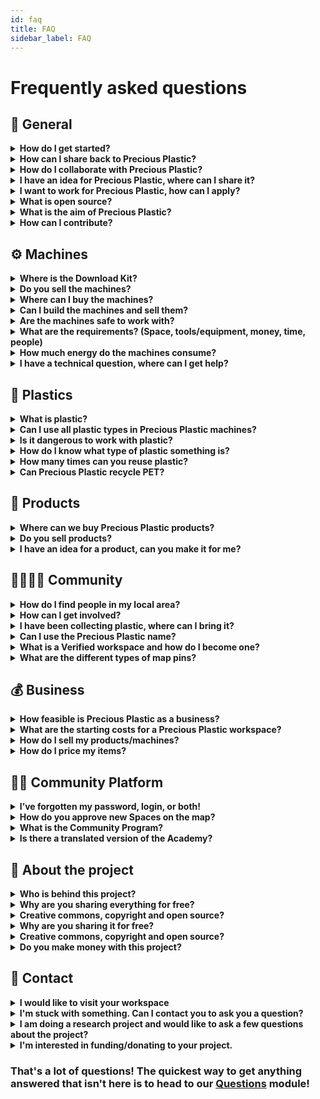 ```yaml
---
id: faq
title: FAQ
sidebar_label: FAQ
---
```

<style>
:root {
  --highlight: #e1e1e1;
  --links: rgb(131, 206, 235);
  --hover: rgb(131, 206, 235);
}
</style>

# Frequently asked questions

## 💬 General

<details><summary><b>How do I get started?</b></summary>
<p>

Our [main website](https://preciousplastic.com/) explains the overall picture of Precious Plastic. The [Academy](https://community.preciousplastic.com/academy/intro.html) has video tutorials and information for you to learn how to start recycling plastic. The [Map](https://community.preciousplastic.com/map) and [Discord](https://discord.gg/gwkbpsWbAB) can connect you with recyclers in your local area. Be sure to add a pin to the map when you are up and running!
</p>
</details>

<details><summary><b>How can I share back to Precious Plastic?</b></summary>
<p>

Precious Plastic is an open-source project. This means that you can share back your knowledge with the rest of the community to help grow the recycling base. There are two main ways to do so: 
- You can share projects in the library, where you add files, step-by-step guides and tips and tricks you have discovered during your recycling journey. Whether these are a machine hack, new product, mould, event hosting or anything in between, we want to hear about them!
- [Discord](https://discord.gg/gwkbpsWbAB), share your know-how helping people who come with questions on our Discord. The best thing is to help new recyclers avoid mistakes you may have made so that more quality recycling can happen more often. We are very happy for people to share their knowledge and are grateful.

</p>
</details>

<details><summary><b>How do I collaborate with Precious Plastic?</b></summary>
<p>

Precious Plastic has a page for [Collabs](https://preciousplastic.com/collabs.html). This is where we work with forward-thinking partners to create recycling projects around the world. You can learn more about it on the Collabs page. If you wish to start up a workspace check out our [Starterkits](https://preciousplastic.com/archived/starterkits/overview.html). 

</p>
</details>

<details><summary><b>I have an idea for Precious Plastic, where can I share it?</b></summary>
<p>

All ideas are welcome and much appreciated. Use Discord to gauge your initial ideas with the community, we have channels for machines, products, collections and more.
</p>
</details>

<details><summary><b>I want to work for Precious Plastic, how can I apply?</b></summary>
<p>

We are a small remote team currently based in Portugal. When we have openings and opportunities we post them on Discord or social media. If you would like to work or do an internship learning recycling, check out the Map and ask  local workspaces for job opportunities in your area.
</p>
</details>

<details><summary><b>What is open source?</b></summary>
<p>

"Open source" refers to something that people can modify and share - its contents are "open". The term comes from the software industry where open source referred to the source code being open, nowadays the term has expanded to include hardware, products, research, design, just about anything that can be collaborative and non-proprietary!
</p>
</details>

<details><summary><b>What is the aim of Precious Plastic?</b></summary>
<p>

The aim of Precious Plastic is to provide a global solution to the plastic waste problem. We provide machine plans, product designs, knowledge on plastic and the industry, business models and a full ecosystem that can be adopted by anyone that wants to take the problem into their own hands. Everything we learn and publish online is free and open for anyone to use and modify.
</p>
</details>

<details><summary><b>How can I contribute?</b></summary>
<p>

We'd love you to join our community and become part of the Precious Plastic Universe. We’re working towards more decentralised and collaborative processes to develop Precious Plastic further, check out our Discord to learn how you can contribute. If you'd like to contribute to us financially, you can become a [Patreon](https://www.patreon.com/one_army) or visit our [support](https://preciousplastic.com/support.html) page to find another way to help.

</p>
</details>



## ⚙️ Machines
<details><summary><b>Where is the Download Kit?</b></summary>
<p>

The [Download Kit](https://community.preciousplastic.com/academy/download) is in the Academy. It has the main kit with everything needed to start plastic recycling, plus each [Starterkit](https://preciousplastic.com/archived/starterkits/overview.html) has its own download kit.
</p>
</details>

<details><summary><b>Do you sell the machines?</b></summary>
<p>

No. We do not sell machines. We prefer that people build them locally or hire a machine shop. Just to make it clear, WE DO NOT SELL MACHINES :)
</p>
</details>

<details><summary><b>Where can I buy the machines?</b></summary>
<p>

You can buy machines or parts on the [Precious Plastic Bazar](https://bazar.preciousplastic.com/). Make sure to buy from someone around you to reduce delivery carbon emissions. Check out the Map on our Community Platform, or the Bazar to see what's available locally.

</p>
</details>

<details><summary><b>Can I build the machines and sell them?</b></summary>
<p>

Yes, we would love that. The more people recycle, the better. The profit is all yours my friend! You can sell the machines via the [Precious Plastic Bazar](https://bazar.preciousplastic.com/).
</p>
</details>

<details><summary><b>Are the machines safe to work with?</b></summary>
<p>

If you build them according to our drawings, it should be ok. Overall they are safe to work with. However, a machine like a shredder can do quite some damage. But you can always customise the machines and make them safer. For more safety tips, check out the [library](https://community.preciousplastic.com/library). Either way, please always watch out!
</p>
</details>

<details><summary><b>What are the requirements? (Space, tools/equipment, money, time, people)</b></summary>
<p>

It's different for every machine, the best place to find this information is in the [Build](https://community.preciousplastic.com/academy/build) section of the Academy. If you have any further questions, ask the community on [Questions](https://community.preciousplastic.com/questions) if it's a technical question or on [Discord](https://discord.gg/gwkbpsWbAB) if it's about other topics..

</p>
</details>

<details><summary><b>How much energy do the machines consume?</b></summary>
<p>

You can find all the output technical details on the [starterkit](https://preciousplastic.com/starterkits/showcase/shredder) pages of our website.
</p>
</details>

<details><summary><b>I have a technical question, where can I get help?</b></summary>
<p>

You can use [Questions](https://community.preciousplastic.com/questions). Many talented and informed community members and engineers are there and might be able to help you!
</p>
</details>

## 🥤 Plastics

<details><summary><b>What is plastic?</b></summary>
<p>

See the [Plastic](https://community.preciousplastic.com/academy/plastic/basics) section in the Academy.
</p>
</details>

<details><summary><b>Can I use all plastic types in Precious Plastic machines?</b></summary>
<p>

Nope. We usually recommend HDPE (#2), PP (#5), and PS (#6) as the plastic types that work best in the Precious Plastic machines. Ask around the community about other types.  
</p>
</details>

<details><summary><b>Is it dangerous to work with plastic?</b></summary>
<p>

It's not overly dangerous to work with plastic as long as you follow the proper precautions. However, different plastic types have different requirements. Refer to the [Safety and Fumes](https://community.preciousplastic.com/academy/plastic/safety) section of the Academy.PVC is toxic, so don’t work with it.
</p>
</details>

<details><summary><b>How do I know what type of plastic something is?</b></summary>
<p>

Hopefully, the piece of plastic you're referring to is marked with a number from 1 to 7. If it is, hooray! You can easily search online or check out our [Basics of Plastic](https://community.preciousplastic.com/academy/plastic/basics) section which goes into more detail. If it's not marked, it's a little more difficult. There are techniques such as density testing, infrared testing and burn to test. You can also get to know more about what kinds of plastic are used for common products (for example, chemicals are often stored in HDPE bottles). You can learn about all these topics in the [Nerdy on Plastic](https://community.preciousplastic.com/academy/plastic/nerdy) in the Academy.

</p>
</details>

<details><summary><b>How many times can you reuse plastic?</b></summary>
<p>

Plastic is a pretty strong material and as long as it's sorted and cleaned properly, in theory, it could be recycled many times. Depends on the plastic type, but the industry says it's usually around 10 times. But the point is to make long-lasting items to keep them out of our earth/ocean/atmosphere as long as possible.
</p>
</details>


<details><summary><b>Can Precious Plastic recycle PET?</b></summary>
<p>

We don’t have solutions for PET yet, head over to [Discord](https://discord.gg/gwkbpsWbAB) and help us develop novel solutions to deal with PET.
</p>
</details>

## 🏓 Products

<details><summary><b>Where can we buy Precious Plastic products?</b></summary>
<p>

You can purchase products from the Precious Plastic community on the [Bazar](https://bazar.preciousplastic.com/).
</p>
</details>

<details><summary><b>Do you sell products?</b></summary>
<p>

Nop, we don't sell products.</p>
</details>

<details><summary><b>I have an idea for a product, can you make it for me?</b></summary>
<p>

Nop, currently we cannot help you with product design. You can use the [Map](https://community.preciousplastic.com/map) to find a workspace to help you or chat with people on [Discord](https://discord.gg/gwkbpsWbAB).</p>
</details>


## 👨‍👩‍👦‍👦 Community

<details><summary><b>How do I find people in my local area?</b></summary>
<p>

Use the [Map](https://community.preciousplastic.com/map) on the community platform to find people around you!
</p>
</details>

<details><summary><b>How can I get involved?</b></summary>
<p>

We'd love you to join our community and become part of the Precious Plastic Universe. Check out the [Universe Explained](https://community.preciousplastic.com/academy/universe/universe) in the Academy. If you'd like to contribute to us financially, you can support us on [Patreon](https://www.patreon.com/davehakkens).
</p>
</details>

<details><summary><b>I have been collecting plastic, where can I bring it?</b></summary>
<p>

When collecting, check out [this page](https://collect.preciousplastic.com/) for tips and tricks. To find people wanting to take your plastic, check out the [Map](https://community.preciousplastic.com/map). There are workspaces all over the world, so hopefully, there is a workspace or Collecting Point in your area.</p>
</details>

<details><summary><b>Can I use the Precious Plastic name?</b></summary>
<p>

Yes you can! Check out the branding and style guidelines in the Academy under [Style guides](https://community.preciousplastic.com/academy/universe/branding).
</p>
</details>

<details><summary><b>What is a Verified workspace and how do I become one?</b></summary>
<p>

The Precious Plastic Verified spaces are the projects pushing Preicous Plastic to the next level. Check out the [Community Program](https://community.preciousplastic.com/academy/guides/community-program) on the Academy to learn more.
</p>
</details>

<details><summary><b>What are the different types of map pins?</b></summary>
<p>

There are 5 different map pins: Workspace, [Machine Shop](https://preciousplastic.com/archived/starterkits/showcase/machine-shop.html), [Collection Point](https://preciousplastic.com/archived/starterkits/showcase/collection-point.html), [Community Point](https://preciousplastic.com/archived/starterkits/showcase/community-point.html) and Member (Want to get started). There are 5 different types of Workspaces: [Extrusion](https://preciousplastic.com/archived/starterkits/showcase/extrusion.html), a workspace that has only an extrusion machine; [Injection](https://preciousplastic.com/archived/starterkits/showcase/injection.html), a workspace that has only an Injection machine; [Shredder](https://preciousplastic.com/archived/starterkits/showcase/shredder.html), a workspace that has only a shredder; [Sheetpress](https://preciousplastic.com/archived/starterkits/showcase/sheetpress.html), a workspace that has only a sheetpress and [Mix](https://preciousplastic.com/archived/starterkits/showcase/mix.html), a combination of any of the machines. The "Want to Get Started" pin is for people who want to get started in their area and searching for people to start up a Precious Plastic workspace/collection/community/machine shop.
</p>
</details>


## 💰 Business

<details><summary><b>How feasible is Precious Plastic as a business?</b></summary>
<p>

There are many ways to make money with Precious Plastic. You can find a wide variety via our [Starterkits](http://preciousplastic.com/archived/starterkits/overview.html) page. Like any business, it can be tough starting up, but many workspaces around the world have seen successes. Check out the [Business](https://community.preciousplastic.com/academy/business) section in the Academy for more information.
</p>
</details>

<details><summary><b>What are the starting costs for a Precious Plastic workspace?</b></summary>
<p>

Starting costs vary from place to place depending on the scale of the business you wish to start. You can find our estimates on the [Starterkits](http://preciousplastic.com/archived/starterkits/overview.html) page.
</p>
</details>

<details><summary><b>How do I sell my products/machines?</b></summary>
<p>

We have the Precious Plastic Bazar! This is a marketplace for the Precious Plastic Community to sell anything related to Precious Plastic. You can set up an account and start selling straight away. Check out the guidelines and the [Bazar](https://bazar.preciousplastic.com/).
</p>
</details>

<details><summary><b>How do I price my items?</b></summary>
<p>

For pricing estimates and further business advice, check out the [Business](https://community.preciousplastic.com/academy/business) section and [Workspace Calculator](https://community.preciousplastic.com/academy/business/workspacecalculator) in the Academy.
</p>
</details>

## 👩‍💻 Community Platform

<details><summary><b>I’ve forgotten my password, login, or both!</b></summary>
<p>

If you've forgotten your password, you can use the "Lost password?" link on the [Sign up](https://community.preciousplastic.com/sign-in) page.
</p>
</details>

<details><summary><b>How do you approve new Spaces on the map?</b></summary>
<p>

A team will review each incoming Workspaces, Collection Points or Community Points to make sure they meet the requirements needed to operate within the Precious Plastic universe to keep the community active and relevant.

</p>
</details>

<details><summary><b>What is the Community Program?</b></summary>
<p>

The Community Program aims to help and reward the people and projects contributing the most to grow the Precious Plastic movement. There are different levels, requirements and rewards. Have a dig below to understand how you can be part of it. For more information check out the [Community Program](https://community.preciousplastic.com/academy/guides/community-program) on the Academy.
</p>
</details>

<details><summary><b>Is there a translated version of the Academy?</b></summary>
<p>

Translation has been requested since day one and has been difficult to figure out. We have content in many different formats and platforms. Additionally, a community interfacing in many different languages can be more confusing than helpful. For these reasons we have translation on hold. But for now you can access REGIONS channels on [Discord](https://discord.gg/gwkbpsWbAB) to chat in your language.
</p>
</details>

## 🔆 About the project

<details><summary><b>Who is behind this project?</b></summary>
<p>

Precious Plastic was started by Dave Hakkens in 2013. The teams have changed multiple times over the years, mainly working on new versions. Now, there is a small team consistently working on the project. This [team](https://preciousplastic.com/people/team.html) helps keep the community thriving and continues the development of machines and products. Learn more about the project through our [history](https://preciousplastic.com/about/history.html).

</p>
</details>

<details><summary><b>Why are you sharing everything for free?</b></summary>
<p>

Because we believe that opening up knowledge for free is the fastest way to build effective solutions. Bottom up, grassroots, and community driven.</p>
</details>

<details><summary><b>Creative commons, copyright and open source?</b></summary>
<p>

Check out our [open source](https://preciousplastic.com/about/open-source) page for more information. Basically everything we is shared under Creative Commons public licence and and you are free to use it!
</p>
</details>

<details><summary><b>Why are you sharing it for free?</b></summary>
<p>

Because we believe that opening up knowledge for free is the fastest way to build effective solutions. Bottom up, grassroots, and community driven.  
</p>
</details>

<details><summary><b>Creative commons, copyright and open source?</b></summary>
<p>

Check out our [open source](https://preciousplastic.com/about/open-source) section for more information. Basically everything we do is open source and you are free to use it! We have a creative commons public license to help protect all of our designs, blueprints, etc.
</p>
</details>

<details><summary><b>Do you make money with this project?</b></summary>
<p>

We have a few revenue streams for the project. The main one is the Collabs we do with bigger partners. These Collabs help fund the building and maintenance of the online platforms as well as research and development of Precious Plastic. We are also funded through a combination of grants, awards, donations, and Bazar fees. If you would like to contribute, check out the [Support](https://preciousplastic.com/support.html) page.
</p>
</details>

## 💬 Contact

<details><summary><b>I would like to visit your workspace</b></summary>
<p>

Would love to but it is not possible at the moment :( If you would like to see a Precious Plastic workspace in action, check out the Map and see if your local workspace can facilitate you.
</p>
</details>

<details><summary><b>I'm stuck with something. Can I contact you to ask you a question?</b></summary>
<p>

[Questions](https://community.preciousplastic.com/questions) is the best places to ask technical questions and find answers from the community! If you're looking to connect with community members, join [Discord](https://discord.gg/gwkbpsWbAB). 
If you're a Patreon supporter you can head to the Patreon Helpdesk on Discord.
</p>
</details>

<details><summary><b>I am doing a research project and would like to ask a few questions about the project?</b></summary>
<p>

Unfortunately, we can’t directly answer questions as we are a small team. We have all our information on the Academy and you can talk to many active people on our [Discord](https://discord.gg/gwkbpsWbAB). Also contacting your local workspace on the [Map](https://community.preciousplastic.com/map) is another way to get great information.
</p>
</details>

<details><summary><b>I'm interested in funding/donating to your project.</b></summary>
<p>

Well we'd love to talk to you! Please visit our [Support](https://preciousplastic.com/support.html) page and find out how you can help.</p>
</details>

### That's a lot of questions! The quickest way to get anything answered that isn't here is to head to our [Questions](https://community.preciousplastic.com/questions) module!
